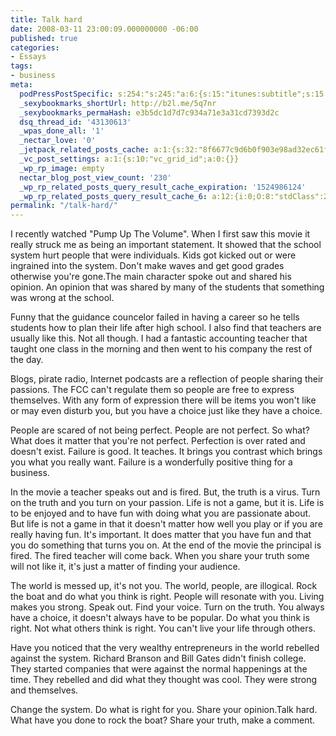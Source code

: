 ```yaml
---
title: Talk hard
date: 2008-03-11 23:00:09.000000000 -06:00
published: true
categories:
- Essays
tags:
- business
meta:
  podPressPostSpecific: s:254:"s:245:"a:6:{s:15:"itunes:subtitle";s:15:"##PostExcerpt##";s:14:"itunes:summary";s:15:"##PostExcerpt##";s:15:"itunes:keywords";s:17:"##WordPressCats##";s:13:"itunes:author";s:10:"##Global##";s:15:"itunes:explicit";s:2:"No";s:12:"itunes:block";s:2:"No";}";";
  _sexybookmarks_shortUrl: http://b2l.me/5q7nr
  _sexybookmarks_permaHash: e3b5dc1d7d7c934a71e3a31cd7393d2c
  dsq_thread_id: '43130613'
  _wpas_done_all: '1'
  _nectar_love: '0'
  _jetpack_related_posts_cache: a:1:{s:32:"8f6677c9d6b0f903e98ad32ec61f8deb";a:2:{s:7:"expires";i:1465940365;s:7:"payload";a:3:{i:0;a:1:{s:2:"id";i:1526;}i:1;a:1:{s:2:"id";i:6776;}i:2;a:1:{s:2:"id";i:382;}}}}
  _vc_post_settings: a:1:{s:10:"vc_grid_id";a:0:{}}
  _wp_rp_image: empty
  nectar_blog_post_view_count: '230'
  _wp_rp_related_posts_query_result_cache_expiration: '1524986124'
  _wp_rp_related_posts_query_result_cache_6: a:12:{i:0;O:8:"stdClass":2:{s:7:"post_id";s:4:"1347";s:5:"score";s:17:"28.22002773316566";}i:1;O:8:"stdClass":2:{s:7:"post_id";s:3:"360";s:5:"score";s:17:"22.73778986813269";}i:2;O:8:"stdClass":2:{s:7:"post_id";s:4:"1420";s:5:"score";s:18:"22.685992378798975";}i:3;O:8:"stdClass":2:{s:7:"post_id";s:4:"4954";s:5:"score";s:18:"16.951451943137346";}i:4;O:8:"stdClass":2:{s:7:"post_id";s:4:"8013";s:5:"score";s:18:"16.643150583474448";}i:5;O:8:"stdClass":2:{s:7:"post_id";s:4:"4500";s:5:"score";s:18:"16.376087798258922";}i:6;O:8:"stdClass":2:{s:7:"post_id";s:3:"338";s:5:"score";s:18:"16.376087798258922";}i:7;O:8:"stdClass":2:{s:7:"post_id";s:3:"303";s:5:"score";s:18:"16.008130393136163";}i:8;O:8:"stdClass":2:{s:7:"post_id";s:3:"740";s:5:"score";s:17:"14.18340748549724";}i:9;O:8:"stdClass":2:{s:7:"post_id";s:3:"615";s:5:"score";s:17:"14.18340748549724";}i:10;O:8:"stdClass":2:{s:7:"post_id";s:4:"4593";s:5:"score";s:18:"13.910643362998764";}i:11;O:8:"stdClass":2:{s:7:"post_id";s:3:"266";s:5:"score";s:18:"13.910643362998764";}}
permalink: "/talk-hard/"
---
```

I recently watched "Pump Up The Volume".  When I first saw this movie it really struck me as being an important statement.  It showed that the school system hurt people that were individuals.  Kids got kicked out or were ingrained into the system.  Don't make waves and get good grades otherwise you're gone.The main character spoke out and shared his opinion.  An opinion that was shared by many of the students that something was wrong at the school.

Funny that the guidance councelor failed in having a career so he tells students how to plan their life after high school.  I also find that teachers are usually like this.  Not all though.  I had a fantastic accounting teacher that taught one class in the morning and then went to his company the rest of the day.

Blogs, pirate radio, Internet podcasts are a reflection of people sharing their passions.  The FCC can't regulate them so people are free to express themselves.  With any form of expression there will be items you won't like or may even disturb you, but you have a choice just like they have a choice.

People are scared of not being perfect.  People are not perfect.  So what?  What does it matter that you're not perfect.  Perfection is over rated and doesn't exist.  Failure is good.  It teaches.  It brings you contrast which brings you what you really want.  Failure is a wonderfully positive thing for a business.

In the movie a teacher speaks out and is fired.  But, the truth is a virus.  Turn on the truth and you turn on your passion.  Life is not a game, but it is.  Life is to be enjoyed and to have fun with doing what you are passionate about.  But life is not  a game in that it doesn't matter how well you play or if you are really having fun.  It's important.  It does matter that you have fun and that you do something that turns you on.  At the end of the movie the principal is fired.  The fired teacher will come back.  When you share your truth some will not like it, it's just a matter of finding your audience.

The world is messed up, it's not you.  The world, people, are illogical.  Rock the boat and do what you think is right.  People will resonate with you.  Living makes you strong.  Speak out.  Find your voice.  Turn on the truth. You always have a choice, it doesn't always have to be popular.  Do what you think is right.  Not what others think is right.  You can't live your life through others.

Have you noticed that the very wealthy entrepreneurs in the world rebelled against the system.  Richard Branson and Bill Gates didn't finish college.  They started companies that were against the normal happenings at the time.  They rebelled and did what they thought was cool.  They were strong and themselves.

Change the system.  Do what is right for you.  Share your opinion.Talk hard.  What have you done to rock the boat? Share your truth, make a comment.
